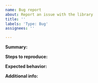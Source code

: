 ```yaml
---
name: Bug report
about: Report an issue with the library
title: ''
labels: 'Type: Bug'
assignees: ''

---
```


**Summary:**
<!-- Please provide a clear and concise description of what the bug is. -->

**Steps to reproduce:**
<!-- What steps do you have to take to reproduce the behavior? -->

**Expected behavior:**
<!-- What was the behaviour you expected when carrying out the above steps? -->

**Additional info:**
<!-- Add any other context about the problem here, such as screenshots or system specs. -->

